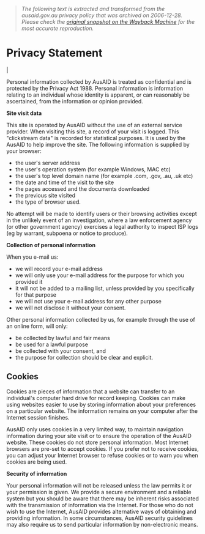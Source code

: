 > *The following text is extracted and transformed from the ausaid.gov.au privacy policy that was archived on 2006-12-28. Please check the [original snapshot on the Wayback Machine](https://web.archive.org/web/20061228223605id_/http%3A//www.ausaid.gov.au/legal/privacy.cfm) for the most accurate reproduction.*

# Privacy Statement

| 

Personal information collected by AusAID is treated as confidential and is protected by the Privacy Act 1988. Personal information is information relating to an individual whose identity is apparent, or can reasonably be ascertained, from the information or opinion provided.

**Site visit data**

This site is operated by AusAID without the use of an external service provider. When visiting this site, a record of your visit is logged. This "clickstream data" is recorded for statistical purposes. It is used by the AusAID to help improve the site. The following information is supplied by your browser:

  * the user's server address 
  * the user's operation system (for example Windows, MAC etc) 
  * the user's top level domain name (for example .com, .gov, .au, .uk etc) 
  * the date and time of the visit to the site 
  * the pages accessed and the documents downloaded 
  * the previous site visited 
  * the type of browser used. 



No attempt will be made to identify users or their browsing activities except in the unlikely event of an investigation, where a law enforcement agency (or other government agency) exercises a legal authority to inspect ISP logs (eg by warrant, subpoena or notice to produce).

**Collection of personal information**

When you e-mail us:

  * we will record your e-mail address 
  * we will only use your e-mail address for the purpose for which you provided it 
  * it will not be added to a mailing list, unless provided by you specifically for that purpose 
  * we will not use your e-mail address for any other purpose 
  * we will not disclose it without your consent. 



Other personal information collected by us, for example through the use of an online form, will only:

  * be collected by lawful and fair means 
  * be used for a lawful purpose 
  * be collected with your consent, and 
  * the purpose for collection should be clear and explicit. 



## Cookies

Cookies are pieces of information that a website can transfer to an individual's computer hard drive for record keeping. Cookies can make using websites easier to use by storing information about your preferences on a particular website. The information remains on your computer after the Internet session finishes.

AusAID only uses cookies in a very limited way, to maintain navigation information during your site visit or to ensure the operation of the AusAID website. These cookies do not store personal information. Most Internet browsers are pre-set to accept cookies. If you prefer not to receive cookies, you can adjust your Internet browser to refuse cookies or to warn you when cookies are being used.

**Security of information**

Your personal information will not be released unless the law permits it or your permission is given. We provide a secure environment and a reliable system but you should be aware that there may be inherent risks associated with the transmission of information via the Internet. For those who do not wish to use the Internet, AusAID provides alternative ways of obtaining and providing information. In some circumstances, AusAID security guidelines may also require us to send particular information by non-electronic means.
